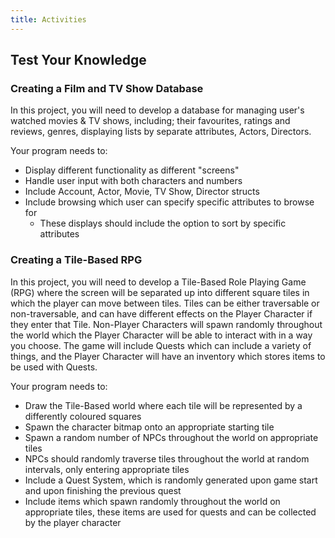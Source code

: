 ```yaml
---
title: Activities
---
```


## Test Your Knowledge

### Creating a Film and TV Show Database

In this project, you will need to develop a database for managing user's watched movies & TV shows, including; their favourites, ratings and reviews, genres, displaying lists by separate attributes, Actors, Directors.

Your program needs to:

- Display different functionality as different "screens"
- Handle user input with both characters and numbers
- Include Account, Actor, Movie, TV Show, Director structs
- Include browsing which user can specify specific attributes to browse for
  - These displays should include the option to sort by specific attributes

### Creating a Tile-Based RPG

In this project, you will need to develop a Tile-Based Role Playing Game (RPG) where the screen will be separated up into different square tiles in which the player can move between tiles. Tiles can be either traversable or non-traversable, and can have different effects on the Player Character if they enter that Tile. Non-Player Characters will spawn randomly throughout the world which the Player Character will be able to interact with in a way you choose. The game will include Quests which can include a variety of things, and the Player Character will have an inventory which stores items to be used with Quests.

Your program needs to:

- Draw the Tile-Based world where each tile will be represented by a differently coloured squares
- Spawn the character bitmap onto an appropriate starting tile
- Spawn a random number of NPCs throughout the world on appropriate tiles
- NPCs should randomly traverse tiles throughout the world at random intervals, only entering appropriate tiles
- Include a Quest System, which is randomly generated upon game start and upon finishing the previous quest
- Include items which spawn randomly throughout the world on appropriate tiles, these items are used for quests and can be collected by the player character
